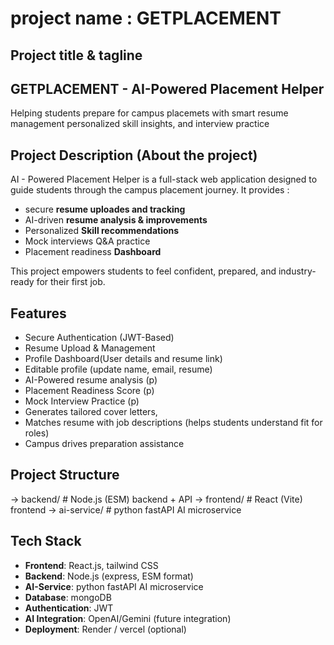 # project name : GETPLACEMENT

## Project title & tagline 

## GETPLACEMENT - AI-Powered Placement Helper
Helping students prepare for campus placemets with smart resume management personalized skill insights, and interview practice

## Project Description (About the project)
AI - Powered Placement Helper is a full-stack web application designed to guide students through the campus placement journey.
It provides :
- secure **resume uploades and tracking**
- AI-driven **resume analysis & improvements**
- Personalized **Skill recommendations**
- Mock interviews Q&A practice
- Placement readiness **Dashboard**



This project empowers students to feel confident, prepared, and industry-ready for their first job.

## Features
- Secure Authentication (JWT-Based)
- Resume Upload & Management
- Profile Dashboard(User details and resume link)
- Editable profile (update name, email, resume)
- AI-Powered resume analysis (p)
- Placement Readiness Score (p)
- Mock Interview Practice (p)
- Generates tailored cover letters,
- Matches resume with job descriptions (helps students understand fit for roles)
- Campus drives preparation assistance

## Project Structure
-> backend/   # Node.js (ESM) backend + API
-> frontend/  # React (Vite) frontend
-> ai-service/ # python fastAPI AI microservice

## Tech Stack
- **Frontend**: React.js, tailwind CSS
- **Backend**: Node.js (express, ESM format) 
- **AI-Service**: python fastAPI AI microservice
- **Database**: mongoDB  
- **Authentication**: JWT 
- **AI Integration**: OpenAI/Gemini (future integration)
- **Deployment**: Render / vercel (optional)